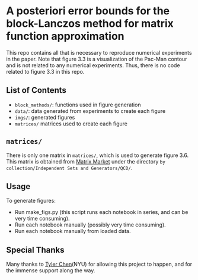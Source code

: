 # A posteriori error bounds for the block-Lanczos method for matrix function approximation

This repo contains all that is necessary to reproduce numerical experiments in the paper. Note that figure 3.3 is a visualization of the Pac-Man contour and is not related to any numerical experiments. Thus, there is no code related to figure 3.3 in this repo. 

## List of Contents

- `block_methods/`: functions used in figure generation
- `data/`: data generated from experiments to create each figure
- `imgs/`: generated figures
- `matrices/` matrices used to create each figure

## `matrices/`

There is only one matrix in `matrices/`, which is used to generate figure 3.6. This matrix is obtained from [Matrix Market](https://math.nist.gov/MatrixMarket/) under the directory `by collection/Independent Sets and Generators/QCD/`.

## Usage

To generate figures:
- Run make_figs.py (this script runs each notebook in series, and can be very time consuming).
- Run each notebook manually (possibly very time consuming).
- Run each notebook manually from loaded data.

## Special Thanks

Many thanks to [Tyler Chen](https://chen.pw/)(NYU) for allowing this project to happen, and for the immense support along the way.
